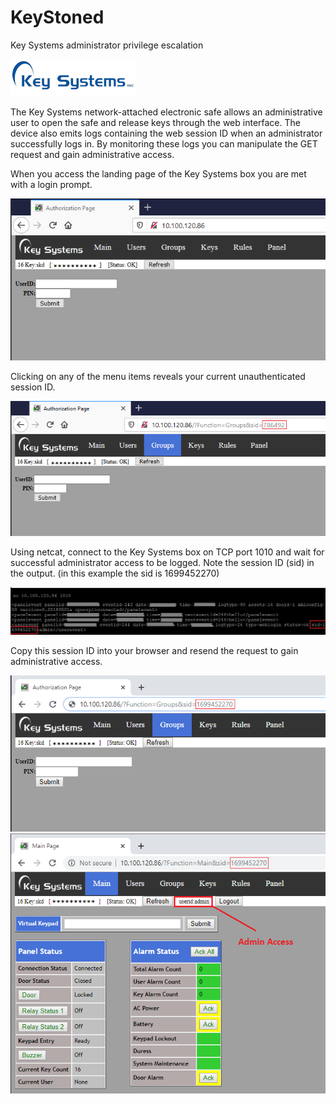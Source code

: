 # KeyStoned
Key Systems administrator privilege escalation

![alt text](https://github.com/billchaison/KeyStoned/blob/master/ks.png)

The Key Systems network-attached electronic safe allows an administrative user to open the safe and release keys through the web interface.  The device also emits logs containing the web session ID when an administrator successfully logs in.  By monitoring these logs you can manipulate the GET request and gain administrative access.

When you access the landing page of the Key Systems box you are met with a login prompt.

![alt text](https://github.com/billchaison/KeyStoned/blob/master/ks1.png)

Clicking on any of the menu items reveals your current unauthenticated session ID.

![alt text](https://github.com/billchaison/KeyStoned/blob/master/ks2.png)

Using netcat, connect to the Key Systems box on TCP port 1010 and wait for successful administrator access to be logged.  Note the session ID (sid) in the output.  (in this example the sid is 1699452270)

![alt text](https://github.com/billchaison/KeyStoned/blob/master/ks3.png)

Copy this session ID into your browser and resend the request to gain administrative access.

![alt text](https://github.com/billchaison/KeyStoned/blob/master/ks4.png)<br />
![alt text](https://github.com/billchaison/KeyStoned/blob/master/ks5.png)
